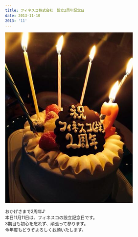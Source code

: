 ```yaml
---
title: フィネスコ株式会社　設立2周年記念日
date: 2013-11-10
2013: '11'
---
```



![画像](/images/uploads/20131111finesco.jpg)

おかげさまで2周年♪  
本日11月11日は、フィネスコの設立記念日です。  
3期目も初心を忘れず、頑張って参ります。  
今年度もどうぞよろしくお願いたします。